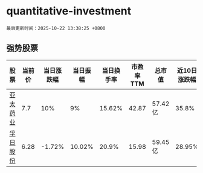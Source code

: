 # quantitative-investment

`最后更新时间：2025-10-22 13:38:25 +0800`

## 强势股票

|股票|当前价|当日涨跌幅|当日振幅|当日换手率|市盈率TTM|总市值|近10日涨跌幅|
|----|----|----|----|----|----|----|----|
|[亚太药业](https://xueqiu.com/S/SZ002370)|7.7|10%|9%|15.62%|42.87|57.42亿|35.8%|
|[孚日股份](https://xueqiu.com/S/SZ002083)|6.28|-1.72%|10.02%|20.9%|15.98|59.45亿|28.95%|
